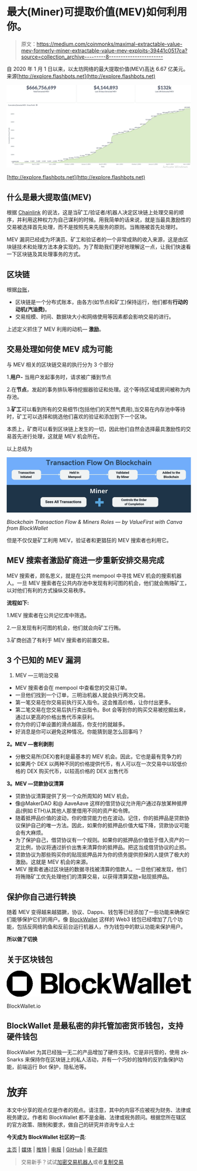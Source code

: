 # 最大(Miner)可提取价值(MEV)如何利用你。

> 原文：<https://medium.com/coinmonks/maximal-extractable-value-mev-formerly-miner-extractable-value-mev-exploits-39441c0517ca?source=collection_archive---------8----------------------->

自 2020 年 1 月 1 日以来，以太坊网络的最大提取价值(MEV)高达 6.67 亿美元。来源[http://explore.flashbots.net](http://explore.flashbots.net)

![](img/050f7a8cf2bb5aa5c3fb5806bbf89d20.png)

[http://explore.flashbots.net](http://explore.flashbots.net)

## 什么是最大提取值(MEV)

根据 [Chainlink](https://blog.chain.link/what-is-miner-extractable-value-mev/) 的说法，这是当矿工/验证者/机器人决定区块链上处理交易的顺序，并利用这种权力为自己谋利的时候。用我简单的话来说，就是当最具激励性的交易被选择首先处理，而不是按照先来先服务的原则。当贿赂被首先处理时。

MEV 漏洞已经成为坏演员、矿工和验证者的一个非常成熟的收入来源，这是由区块链技术和处理方法本身实现的。为了帮助我们更好地理解这一点，让我们快速看一下区块链及其处理事务的方式。

## 区块链

根据[台账](https://www.ledger.com/academy/how-does-a-blockchain-transaction-work)，

*   区块链是一个分布式账本，由各方(如节点和矿工)保持运行，他们都有**行动的动机(汽油费)**。
*   交易规模、时间、数据块大小和网络使用等因素都会影响交易的进行。

上述定义抓住了 MEV 利用的动机— **激励**。

## 交易处理如何使 MEV 成为可能

与 MEV 相关的区块链交易的执行分为 3 个部分

1.**用户-** 当用户发起事务时，请求被广播到节点

2.在**节点**，发起的事务排队等待挖掘器验证和处理。这个等待区域或房间被称为内存池。

3.**矿工**可以看到所有的交易细节(包括他们的天然气费用),当交易在内存池中等待时，矿工可以选择和挑选他们喜欢的验证和添加到下一个区块。

本质上，矿商可以看到区块链上发生的一切，因此他们自然会选择最具激励性的交易首先进行处理，这就是 MEV 机会所在。

以上总结为

![](img/ac21a32943c16891ecb578c5146fbda1.png)

*Blockchain Transaction Flow & Miners Roles — by ValueFirst with Canva from BlockWallet*

但是不仅仅是矿工利用 MEV，验证者和更猖狂的 MEV 搜索者也利用它。

## MEV 搜索者激励矿商进一步重新安排交易完成

MEV 搜索者，顾名思义，就是在公共 mempool 中寻找 MEV 机会的搜索机器人。一旦 MEV 搜索者在公共内存池中发现有利可图的机会，他们就会贿赂矿工，以对他们有利的方式操纵交易秩序。

**流程如下:**

1.MEV 搜索者在公共记忆库中筛选。

2.一旦发现有利可图的机会，他们就会向矿工行贿。

3.矿商创造了有利于 MEV 搜索者的前置交易。

## 3 个已知的 MEV 漏洞

1.  MEV —三明治交易

*   MEV 搜索者会在 mempool 中查看您的交易订单。
*   一旦他们找到一个订单，三明治机器人就会执行两次交易。
*   第一笔交易在你交易前执行买入指令。这会推高价格，让你付出更多。
*   第二笔交易在您交易后执行卖出指令。Bot 会等到你的购买交易被挖掘出来，通过以更高的价格出售代币来获利。
*   你为你的订单设置的滑点越高，你支付的就越多。
*   好消息是你可以避免这种情况。你能猜到是怎么回事吗？

**2。MEV —套利剥削**

*   分散交易所(DEX)套利是最基本的 MEV 机会。因此，它也是最有竞争力的
*   如果两个 DEX 以两种不同的价格提供代币，有人可以在一次交易中以较低价格的 DEX 购买代币，以较高价格的 DEX 出售代币

**3。MEV —贷款协议清算**

*   贷款协议清算提供了另一个众所周知的 MEV 机会。
*   像@MakerDAO 和@ AaveAave 这样的借贷协议允许用户通过存放某种抵押品(例如 ETH)从其他人那里借用不同的资产和令牌。
*   随着抵押品价值的波动，你的借贷能力也在波动。记住，你的抵押品是贷款协议保护自己的唯一方法。因此，如果你的抵押品价值大幅下降，贷款协议可能会有大麻烦。
*   为了保护自己，借贷协议有一个规则。如果你的抵押品价值低于借入资产的一定比例，协议将通过折价出售来清算你的抵押品。把这当成借贷协议的止损。
*   贷款协议为那些购买你的贴现抵押品并为你的债务提供担保的人提供了极大的激励。这就是 MEV 机会的来源。
*   MEV 搜索者通过区块链的数据寻找被清算的借款人。一旦他们被发现，他们将贿赂矿工优先处理他们的清算交易，以获得清算奖励+贴现抵押品。

## 保护你自己进行转换

随着 MEV 变得越来越猖獗，协议、Dapps、钱包等已经添加了一些功能来确保它们能够保护它们的用户。像 [BlockWallet](https://blockwallet.io/) 这样的 Web3 钱包已经增加了几个功能，包括反网络钓鱼和反前台运行机器人，作为钱包中的默认功能来保护用户。

**所以做了切换**

## 关于区块钱包

![](img/8cf7b87ff218066a7a1a7d1442f1af65.png)

BlockWallet.io

## BlockWallet 是最私密的非托管加密货币钱包，支持硬件钱包

BlockWallet 为其已经独一无二的产品增加了硬件支持。它是非托管的，使用 zk-Snarks 来保持你在区块链上的私人活动，并有一个巧妙的独特的反钓鱼保护功能，前端运行 Bot 保护，隐私池等。

# 放弃

本文中分享的观点仅是作者的观点。请注意，其中的内容不应被视为财务、法律或税务建议。作者和 BlockWallet 都不是金融、法律或税务顾问。根据您所在辖区的官方政策、限制和要求，做自己的研究并咨询专业人士

**今天成为 BlockWallet 社区的一员**:

[主页](https://blockwallet.io/) | [媒体](https://blockwallet.medium.com/) | [推特](https://twitter.com/getblockwallet) | [电报](https://t.me/blockwallet) | [GitHub](https://github.com/block-wallet) | [电子邮件](http://hello@blockwallet.io/)

> 交易新手？试试[加密交易机器人](/coinmonks/crypto-trading-bot-c2ffce8acb2a)或者[复制交易](/coinmonks/top-10-crypto-copy-trading-platforms-for-beginners-d0c37c7d698c)